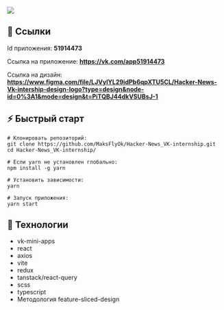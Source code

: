 ![](/src/assets/images/cover%201120×630.png)

## 🔗 Ссылки

Id приложения: **51914473**

Ссылка на приложение: **<https://vk.com/app51914473>**

Ссылка на дизайн: **<https://www.figma.com/file/LJVyIYL29idPb6qpXTU5CL/Hacker-News-Vk-intership-design-logo?type=design&node-id=0%3A1&mode=design&t=PiTQBJ44dkVSUBsJ-1>**

## ⚡ Быстрый старт

```
# Клонировать репозиторий:
git clone https://github.com/MaksFlyOk/Hacker-News_VK-internship.git
cd Hacker-News_VK-internship/

# Если yarn не установлен глобально:
npm install -g yarn

# Установить зависимости:
yarn

# Запуск приложения:
yarn start
```

## 🔧 Технологии

- vk-mini-apps
- react
- axios
- vite
- redux
- tanstack/react-query
- scss
- typescript
- Методология feature-sliced-design
